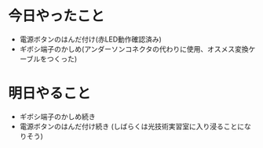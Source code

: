 # 今日やったこと
- 電源ボタンのはんだ付け(赤LED動作確認済み)
- ギボシ端子のかしめ(アンダーソンコネクタの代わりに使用、オスメス変換ケーブルをつくった)
# 明日やること
- ギボシ端子のかしめ続き
- 電源ボタンのはんだ付け続き
(しばらくは光技術実習室に入り浸ることになりそう)